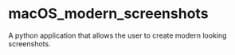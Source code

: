 # macOS_modern_screenshots
A python application that allows the user to create modern looking screenshots.
